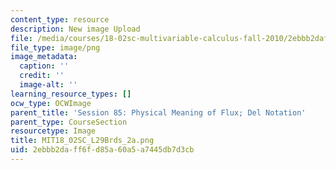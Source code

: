 ```yaml
---
content_type: resource
description: New image Upload
file: /media/courses/18-02sc-multivariable-calculus-fall-2010/2ebbb2daff6fd85a60a5a7445db7d3cb_MIT18_02SC_L29Brds_2a.png
file_type: image/png
image_metadata:
  caption: ''
  credit: ''
  image-alt: ''
learning_resource_types: []
ocw_type: OCWImage
parent_title: 'Session 85: Physical Meaning of Flux; Del Notation'
parent_type: CourseSection
resourcetype: Image
title: MIT18_02SC_L29Brds_2a.png
uid: 2ebbb2da-ff6f-d85a-60a5-a7445db7d3cb
---
```

